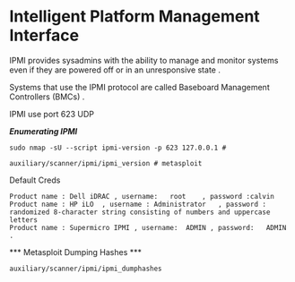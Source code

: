 # Intelligent Platform Management Interface 

IPMI provides sysadmins with the ability to manage and monitor systems even if they are powered off or in an unresponsive state . 

Systems that use the IPMI protocol are called Baseboard Management Controllers (BMCs) .

IPMI use port 623 UDP 

***Enumerating IPMI***

```shell
sudo nmap -sU --script ipmi-version -p 623 127.0.0.1 #

```
```shell
auxiliary/scanner/ipmi/ipmi_version # metasploit 

```

Default Creds 

```
Product name : Dell iDRAC , username: 	root 	, password :calvin
Product name : HP iLO  , username : Administrator 	, password : randomized 8-character string consisting of numbers and uppercase letters
Product name : Supermicro IPMI , username: 	ADMIN , password: 	ADMIN .

```

*** Metasploit Dumping Hashes ***

```
auxiliary/scanner/ipmi/ipmi_dumphashes

```
